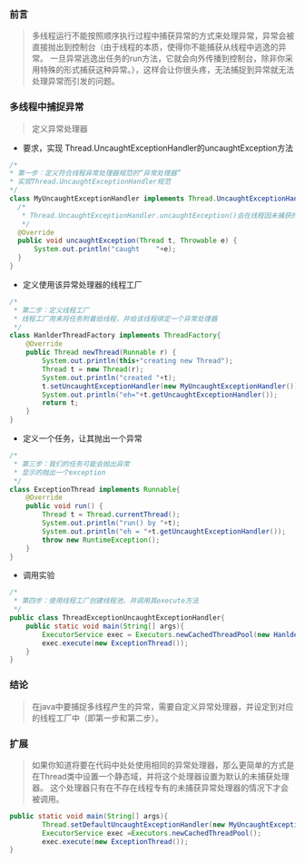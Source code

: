 ### 前言
> 多线程运行不能按照顺序执行过程中捕获异常的方式来处理异常，异常会被直接抛出到控制台（由于线程的本质，使得你不能捕获从线程中逃逸的异常。
  一旦异常逃逸出任务的run方法，它就会向外传播到控制台，除非你采用特殊的形式捕获这种异常。），这样会让你很头疼，无法捕捉到异常就无法处理异常而引发的问题。

### 多线程中捕捉异常
> 定义异常处理器
  - 要求，实现 Thread.UncaughtExceptionHandler的uncaughtException方法
  ```java
  /*
 * 第一步：定义符合线程异常处理器规范的“异常处理器”
 * 实现Thread.UncaughtExceptionHandler规范
 */
class MyUncaughtExceptionHandler implements Thread.UncaughtExceptionHandler{
    /*
     * Thread.UncaughtExceptionHandler.uncaughtException()会在线程因未捕获的异常而临近死亡时被调用
     */
    @Override
    public void uncaughtException(Thread t, Throwable e) {
        System.out.println("caught    "+e);
    }
}
```
- 定义使用该异常处理器的线程工厂
```java
/*
 * 第二步：定义线程工厂
 * 线程工厂用来将任务附着给线程，并给该线程绑定一个异常处理器
 */
class HanlderThreadFactory implements ThreadFactory{
    @Override
    public Thread newThread(Runnable r) {
        System.out.println(this+"creating new Thread");
        Thread t = new Thread(r);
        System.out.println("created "+t);
        t.setUncaughtExceptionHandler(new MyUncaughtExceptionHandler());//设定线程工厂的异常处理器
        System.out.println("eh="+t.getUncaughtExceptionHandler());
        return t;
    }
}
```
- 定义一个任务，让其抛出一个异常
```java
/*
 * 第三步：我们的任务可能会抛出异常
 * 显示的抛出一个exception
 */
class ExceptionThread implements Runnable{
    @Override
    public void run() {
        Thread t = Thread.currentThread();
        System.out.println("run() by "+t);
        System.out.println("eh = "+t.getUncaughtExceptionHandler());
        throw new RuntimeException();
    }
}
```
- 调用实验
```java
/*
 * 第四步：使用线程工厂创建线程池，并调用其execute方法
 */
public class ThreadExceptionUncaughtExceptionHandler{
    public static void main(String[] args){
        ExecutorService exec = Executors.newCachedThreadPool(new HanlderThreadFactory());
        exec.execute(new ExceptionThread());
    }
}
```

### 结论
> 在java中要捕捉多线程产生的异常，需要自定义异常处理器，并设定到对应的线程工厂中（即第一步和第二步）。

### 扩展
> 如果你知道将要在代码中处处使用相同的异常处理器，那么更简单的方式是在Thread类中设置一个静态域，并将这个处理器设置为默认的未捕获处理器。
这个处理器只有在不存在线程专有的未捕获异常处理器的情况下才会被调用。
```java 
public static void main(String[] args){
        Thread.setDefaultUncaughtExceptionHandler(new MyUncaughtExceptionHandler());
        ExecutorService exec =Executors.newCachedThreadPool();
        exec.execute(new ExceptionThread());
}
```




